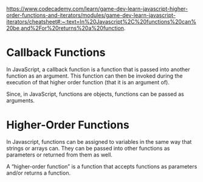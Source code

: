 https://www.codecademy.com/learn/game-dev-learn-javascript-higher-order-functions-and-iterators/modules/game-dev-learn-javascript-iterators/cheatsheet#:~:text=In%20Javascript%2C%20functions%20can%20be,and%2For%20returns%20a%20function.

# Callback Functions

In JavaScript, a callback function is a function that is passed into another function as an argument. This function can then be invoked during the execution of that higher order function (that it is an argument of).

Since, in JavaScript, functions are objects, functions can be passed as arguments.

# Higher-Order Functions
In Javascript, functions can be assigned to variables in the same way that strings or arrays can. They can be passed into other functions as parameters or returned from them as well.

A “higher-order function” is a function that accepts functions as parameters and/or returns a function.

